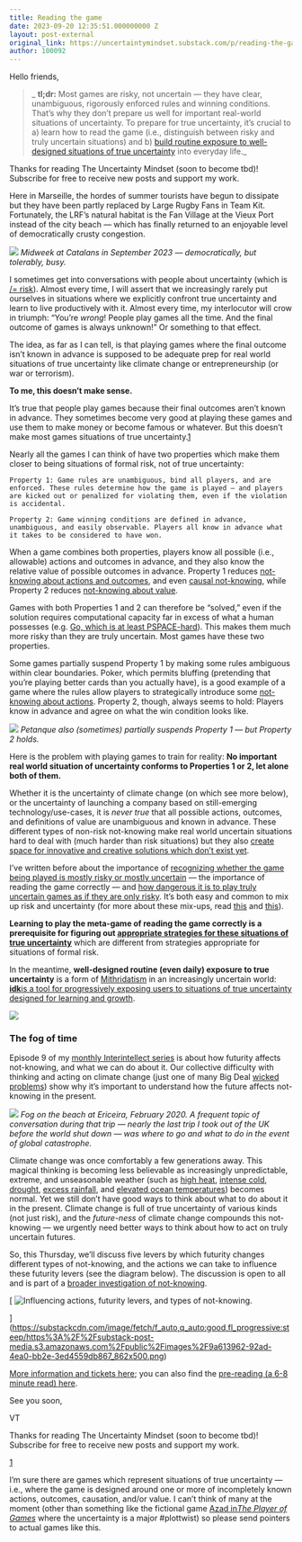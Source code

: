 ```yaml
---
title: Reading the game
date: 2023-09-20 12:35:51.000000000 Z
layout: post-external
original_link: https://uncertaintymindset.substack.com/p/reading-the-game
author: 100092
---
```


Hello friends,

> _ **tl;dr:** Most games are risky, not uncertain — they have clear, unambiguous, rigorously enforced rules and winning conditions. That’s why they don’t prepare us well for important real-world situations of uncertainty. To prepare for true uncertainty, it’s crucial to a) learn how to read the game (i.e., distinguish between risky and truly uncertain situations) and b) [build routine exposure to well-designed situations of true uncertainty](https://productivediscomfort.org/) into everyday life._

Thanks for reading The Uncertainty Mindset (soon to become tbd)! Subscribe for free to receive new posts and support my work.

Here in Marseille, the hordes of summer tourists have begun to dissipate but they have been partly replaced by Large Rugby Fans in Team Kit. Fortunately, the LRF’s natural habitat is the Fan Village at the Vieux Port instead of the city beach — which has finally returned to an enjoyable level of democratically crusty congestion.

[![](https://substackcdn.com/image/fetch/w_1456,c_limit,f_auto,q_auto:good,fl_progressive:steep/https%3A%2F%2Fsubstack-post-media.s3.amazonaws.com%2Fpublic%2Fimages%2F6378c764-383a-47c2-9840-7663ea481a36_1269x664.png)](https://substackcdn.com/image/fetch/f_auto,q_auto:good,fl_progressive:steep/https%3A%2F%2Fsubstack-post-media.s3.amazonaws.com%2Fpublic%2Fimages%2F6378c764-383a-47c2-9840-7663ea481a36_1269x664.png)
_Midweek at Catalans in September 2023 — democratically, but tolerably, busy._

I sometimes get into conversations with people about uncertainty (which is [/= risk](https://vaughntan.org/how-to-think-more-clearly-about-risk)). Almost every time, I will assert that we increasingly rarely put ourselves in situations where we explicitly confront true uncertainty and learn to live productively with it. Almost every time, my interlocutor will crow in triumph: “You’re _wrong_! People play games all the time. And the final outcome of games is always unknown!” Or something to that effect.

The idea, as far as I can tell, is that playing games where the final outcome isn’t known in advance is supposed to be adequate prep for real world situations of true uncertainty like climate change or entrepreneurship (or war or terrorism).

**To me, this doesn’t make sense.**

It’s true that people play games because their final outcomes aren’t known in advance. They sometimes become very good at playing these games and use them to make money or become famous or whatever. But this doesn’t make most games situations of true uncertainty.[1](#footnote-1)

Nearly all the games I can think of have two properties which make them closer to being situations of formal risk, not of true uncertainty:

```
Property 1: Game rules are unambiguous, bind all players, and are enforced. These rules determine how the game is played — and players are kicked out or penalized for violating them, even if the violation is accidental.
```

```
Property 2: Game winning conditions are defined in advance, unambiguous, and easily observable. Players all know in advance what it takes to be considered to have won.
```

When a game combines both properties, players know all possible (i.e., allowable) actions and outcomes in advance, and they also know the relative value of possible outcomes in advance. Property 1 reduces [not-knowing about actions and outcomes](https://vaughntan.org/not-knowing-about-actions-and-outcomes), and even [causal not-knowing](https://vaughntan.org/causal-not-knowing), while Property 2 reduces [not-knowing about value](https://vaughntan.org/not-knowing-about-value).

Games with both Properties 1 and 2 can therefore be “solved,” even if the solution requires computational capacity far in excess of what a human possesses (e.g. [Go, which is at least PSPACE-hard](https://ieeexplore.ieee.org/document/4567961)). This makes them much more risky than they are truly uncertain. Most games have these two properties.

Some games partially suspend Property 1 by making some rules ambiguous within clear boundaries. Poker, which permits bluffing (pretending that you’re playing better cards than you actually have), is a good example of a game where the rules allow players to strategically introduce some [not-knowing about actions](https://vaughntan.org/not-knowing-about-actions-and-outcomes). Property 2, though, always seems to hold: Players know in advance and agree on what the win condition looks like.

[![](https://substackcdn.com/image/fetch/w_1456,c_limit,f_auto,q_auto:good,fl_progressive:steep/https%3A%2F%2Fsubstack-post-media.s3.amazonaws.com%2Fpublic%2Fimages%2F4f7bbfa8-d590-49b5-9ee1-26fd1a7f573b_1742x775.png)](https://substackcdn.com/image/fetch/f_auto,q_auto:good,fl_progressive:steep/https%3A%2F%2Fsubstack-post-media.s3.amazonaws.com%2Fpublic%2Fimages%2F4f7bbfa8-d590-49b5-9ee1-26fd1a7f573b_1742x775.png)
_Petanque also (sometimes) partially suspends Property 1 — but Property 2 holds._

Here is the problem with playing games to train for reality: **No important real world situation of uncertainty conforms to Properties 1 or 2, let alone both of them.**

Whether it is the uncertainty of climate change (on which see more below), or the uncertainty of launching a company based on still-emerging technology/use-cases, it is _never true_ that all possible actions, outcomes, and definitions of value are unambiguous and known in advance. These different types of non-risk not-knowing make real world uncertain situations hard to deal with (much harder than risk situations) but they also [create space for innovative and creative solutions which don’t exist yet](https://vaughntan.org/innovation-and-not-knowing).

I’ve written before about the importance of [recognizing whether the game being played is mostly risky or mostly uncertain](https://vaughntan.org/how-to-think-more-clearly-about-risk) — the importance of reading the game correctly — and [how dangerous it is to play truly uncertain games as if they are only risky](https://vaughntan.org/the-consequences-of-mindset-mismatch). It’s both easy and common to mix up risk and uncertainty (for more about these mix-ups, read [this](https://vaughntan.org/overloading-and-appropriation) and [this](https://vaughntan.org/false-advertising)).

**Learning to play the meta-game of reading the game correctly is a prerequisite for figuring out [appropriate strategies for these situations of true uncertainty](https://vaughntan.org/introducing-not-knowing#a-stick-and-a-carrot.)** which are different from strategies appropriate for situations of formal risk.

In the meantime, **well-designed routine (even daily) exposure to true uncertainty** is a form of [Mithridatism](https://en.wikipedia.org/wiki/Mithridatism) in an increasingly uncertain world: **[idk](https://productivediscomfort.org/)**[is a tool for progressively exposing users to situations of true uncertainty designed for learning and growth](https://productivediscomfort.org/).

[![](https://substackcdn.com/image/fetch/w_1456,c_limit,f_auto,q_auto:good,fl_progressive:steep/https%3A%2F%2Fsubstack-post-media.s3.amazonaws.com%2Fpublic%2Fimages%2F8a75e645-e14a-4066-9a09-f73b873a5131_1242x935.png)](https://substackcdn.com/image/fetch/f_auto,q_auto:good,fl_progressive:steep/https%3A%2F%2Fsubstack-post-media.s3.amazonaws.com%2Fpublic%2Fimages%2F8a75e645-e14a-4066-9a09-f73b873a5131_1242x935.png)

### The fog of time

Episode 9 of my [monthly Interintellect series](https://interintellect.com/series/thinking-about-not-knowing/) is about how futurity affects not-knowing, and what we can do about it. Our collective difficulty with thinking and acting on climate change (just one of many Big Deal [wicked problems](https://en.wikipedia.org/wiki/Wicked_problem)) show why it’s important to understand how the future affects not-knowing in the present.

[![](https://substackcdn.com/image/fetch/w_1456,c_limit,f_auto,q_auto:good,fl_progressive:steep/https%3A%2F%2Fsubstack-post-media.s3.amazonaws.com%2Fpublic%2Fimages%2F2d522a2e-c327-4132-abe5-76f73c64b5cb_2367x1331.jpeg)](https://substackcdn.com/image/fetch/f_auto,q_auto:good,fl_progressive:steep/https%3A%2F%2Fsubstack-post-media.s3.amazonaws.com%2Fpublic%2Fimages%2F2d522a2e-c327-4132-abe5-76f73c64b5cb_2367x1331.jpeg)
_Fog on the beach at Ericeira, February 2020. A frequent topic of conversation during that trip — nearly the last trip I took out of the UK before the world shut down — was where to go and what to do in the event of global catastrophe._

Climate change was once comfortably a few generations away. This magical thinking is becoming less believable as increasingly unpredictable, extreme, and unseasonable weather (such as [high heat](https://www.theguardian.com/environment/2023/sep/18/weather-tracker-australia-bakes-in-spring-heatwave-while-us-hit-by-14-storms), [intense cold](https://edition.cnn.com/2023/02/03/weather/winter-storm-northeast-new-england-friday/index.html), [drought](https://www.wwno.org/coastal-desk/2023-09-19/saltwater-threatens-south-louisiana-drinking-water-second-year-in-a-row-amid-severe-drought), [excess rainfall](https://www.aljazeera.com/news/2023/9/18/libya-floods-conflicting-death-tolls-greek-aid-workers-die-in-crash), and [elevated ocean temperatures](https://www.theguardian.com/environment/2023/aug/04/oceans-hit-highest-ever-recorded-temperature)) becomes normal. Yet we still don’t have good ways to think about what to do about it in the present. Climate change is full of true uncertainty of various kinds (not just risk), and the _future-ness_ of climate change compounds this not-knowing — we urgently need better ways to think about how to act on truly uncertain futures.

So, this Thursday, we’ll discuss five levers by which futurity changes different types of not-knowing, and the actions we can take to influence these futurity levers (see the diagram below). The discussion is open to all and is part of a [broader investigation of not-knowing](https://vaughntan.org/notknowing).

[
 ![Influencing actions, futurity levers, and types of not-knowing.](https://substackcdn.com/image/fetch/w_1456,c_limit,f_auto,q_auto:good,fl_progressive:steep/https%3A%2F%2Fsubstack-post-media.s3.amazonaws.com%2Fpublic%2Fimages%2F9a613962-92ad-4ea0-bb2e-3ed4559db867_862x500.png "Influencing actions, futurity levers, and types of not-knowing.")

](https://substackcdn.com/image/fetch/f_auto,q_auto:good,fl_progressive:steep/https%3A%2F%2Fsubstack-post-media.s3.amazonaws.com%2Fpublic%2Fimages%2F9a613962-92ad-4ea0-bb2e-3ed4559db867_862x500.png)

[More information and tickets here](https://interintellect.com/salon/thinking-about-not-knowing-9-the-fog-of-time/); you can also find the [pre-reading (a 6-8 minute read) here](https://vaughntan.org/the-fog-of-time).

See you soon,

VT

Thanks for reading The Uncertainty Mindset (soon to become tbd)! Subscribe for free to receive new posts and support my work.

[1](#footnote-anchor-1)

I’m sure there are games which represent situations of true uncertainty — i.e., where the game is designed around one or more of incompletely known actions, outcomes, causation, and/or value. I can’t think of many at the moment (other than something like the fictional game [Azad in](https://en.wikipedia.org/wiki/The_Player_of_Games)_[The Player of Games](https://en.wikipedia.org/wiki/The_Player_of_Games)_ where the uncertainty is a major #plottwist) so please send pointers to actual games like this.

